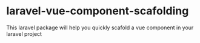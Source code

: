 # laravel-vue-component-scafolding
This laravel package will help you quickly scafold a vue component in your laravel project

